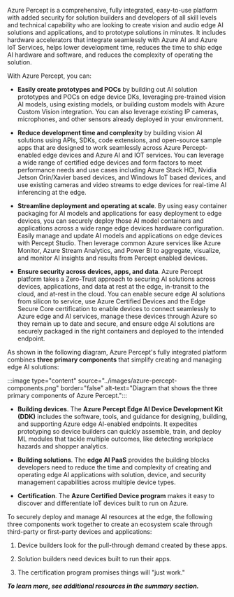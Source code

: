 Azure Percept is a comprehensive, fully integrated, easy-to-use platform with added security for solution builders and developers of all skill levels and technical capability who are looking to create vision and audio edge AI solutions and applications, and to prototype solutions in minutes. It includes hardware accelerators that integrate seamlessly with Azure AI and Azure IoT Services, helps lower development time, reduces the time to ship edge AI hardware and software, and reduces the complexity of operating the solution. 

With Azure Percept, you can:

- **Easily create prototypes and POCs** by building out AI solution prototypes and POCs on edge device DKs, leveraging pre-trained vision AI models, using existing models, or building custom models with Azure Custom Vision integration. You can also leverage existing IP cameras, microphones, and other sensors already deployed in your environment.

- **Reduce development time and complexity** by building vision AI solutions using APIs, SDKs, code extensions, and open-source sample apps that are designed to work seamlessly across Azure Percept-enabled edge devices and Azure AI and IOT services. You can leverage a wide range of certified edge devices and form factors to meet performance needs and use cases including Azure Stack HCI, Nvidia Jetson Orin/Xavier based devices, and Windows IoT based devices, and use existing cameras and video streams to edge devices for real-time AI inferencing at the edge.

- **Streamline deployment and operating at scale**. By using easy container packaging for AI models and applications for easy deployment to edge devices, you can securely deploy those AI model containers and applications across a wide range edge devices hardware configuration. Easily manage and update AI models and applications on edge devices with Percept Studio. Then leverage common Azure services like Azure Monitor, Azure Stream Analytics, and Power BI to aggregate, visualize, and monitor AI insights and results from Percept enabled devices.

- **Ensure security across devices, apps, and data**. Azure Percept platform takes a Zero-Trust approach to securing AI solutions across devices, applications, and data at rest at the edge, in-transit to the cloud, and at-rest in the cloud. You can enable secure edge AI solutions from silicon to service, use Azure Certified Devices and the Edge Secure Core certification to enable devices to connect seamlessly to Azure edge and AI services, manage these devices through Azure so they remain up to date and secure, and ensure edge AI solutions are securely packaged in the right containers and deployed to the intended endpoint.

As shown in the following diagram, Azure Percept's fully integrated platform combines **three primary components** that simplify creating and managing edge AI solutions:  

:::image type="content" source="../images/azure-percept-components.png" border="false" alt-text="Diagram that shows the three primary components of Azure Percept.":::

- **Building devices**. The **Azure Percept Edge AI Device Development Kit (DDK)** includes the software, tools, and guidance for designing, building, and supporting Azure edge AI-enabled endpoints. It expedites prototyping so device builders can quickly assemble, train, and deploy ML modules that tackle multiple outcomes, like detecting workplace hazards and shopper analytics.

- **Building solutions**. The **edge AI PaaS** provides the building blocks developers need to reduce the time and complexity of creating and operating edge AI applications with solution, device, and security management capabilities across multiple device types.

- **Certification**. The **Azure Certified Device program** makes it easy to discover and differentiate IoT devices built to run on Azure.

To securely deploy and manage AI resources at the edge, the following three components work together to create an ecosystem scale through third-party or first-party devices and applications:

1. Device builders look for the pull-through demand created by these apps. 

1. Solution builders need devices built to run their apps. 

1. The certification program promises things will "just work."

**_To learn more, see additional resources in the summary section._**
